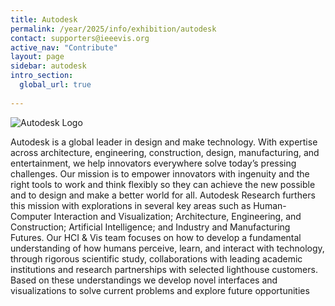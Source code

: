 ```yaml
---
title: Autodesk
permalink: /year/2025/info/exhibition/autodesk
contact: supporters@ieeevis.org
active_nav: "Contribute"
layout: page
sidebar: autodesk
intro_section:
  global_url: true
    
---
```


 
![Autodesk Logo](/year/2021/assets/supporters/autodesk.png)

Autodesk is a global leader in design and make technology. With expertise across architecture, engineering, construction, design, 
manufacturing, and entertainment, we help innovators everywhere solve today’s pressing challenges. Our mission is to empower 
innovators with ingenuity and the right tools to work and think flexibly so they can achieve the new possible and to design 
and make a better world for all. Autodesk Research furthers this mission with explorations in several key areas such as 
Human-Computer Interaction and Visualization; Architecture, Engineering, and Construction; Artificial Intelligence; 
and Industry and Manufacturing Futures. Our HCI & Vis team focuses on how to develop a fundamental understanding of how humans perceive, 
learn, and interact with technology, through rigorous scientific study, collaborations with leading academic institutions and 
research partnerships with selected lighthouse customers. Based on these understandings we develop novel interfaces and visualizations 
to solve current problems and explore future opportunities

